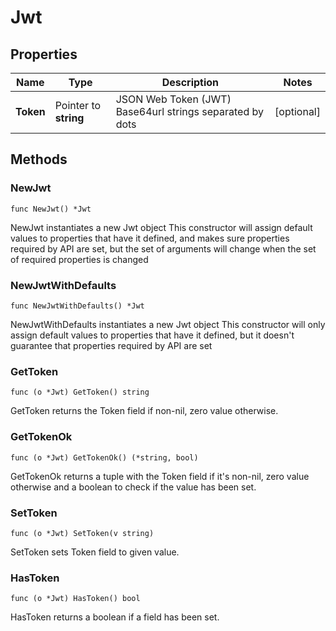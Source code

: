 # Jwt

## Properties

|Name | Type | Description | Notes|
|------------ | ------------- | ------------- | -------------|
|**Token** | Pointer to **string** | JSON Web Token (JWT) Base64url strings separated by dots | [optional] |

## Methods

### NewJwt

`func NewJwt() *Jwt`

NewJwt instantiates a new Jwt object
This constructor will assign default values to properties that have it defined,
and makes sure properties required by API are set, but the set of arguments
will change when the set of required properties is changed

### NewJwtWithDefaults

`func NewJwtWithDefaults() *Jwt`

NewJwtWithDefaults instantiates a new Jwt object
This constructor will only assign default values to properties that have it defined,
but it doesn't guarantee that properties required by API are set

### GetToken

`func (o *Jwt) GetToken() string`

GetToken returns the Token field if non-nil, zero value otherwise.

### GetTokenOk

`func (o *Jwt) GetTokenOk() (*string, bool)`

GetTokenOk returns a tuple with the Token field if it's non-nil, zero value otherwise
and a boolean to check if the value has been set.

### SetToken

`func (o *Jwt) SetToken(v string)`

SetToken sets Token field to given value.

### HasToken

`func (o *Jwt) HasToken() bool`

HasToken returns a boolean if a field has been set.



